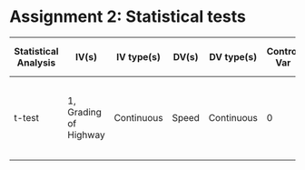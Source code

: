 # Assignment 2: Statistical tests

| Statistical Analysis | IV(s) | IV type(s) | DV(s) | DV type(s) | Control Var | Control Var type | Question to be answered | H0 | alpha | Link to Paper |
| --- | --- | --- | --- | --- | --- | --- | --- | --- | --- | --- |
| t-test | 1, Grading of Highway | Continuous | Speed | Continuous | 0 | None | Does the speed of vehicles change with highway grading? | Speeds are same with changing grades | 0.05 | https://journals.plos.org/plosone/article?id=10.1371/journal.pone.0184142#sec009
